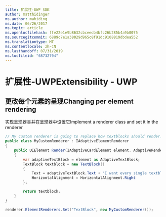 ```yaml
---
title: 扩展性-UWP SDK
author: matthidinger
ms.author: mahiding
ms.date: 06/26/2017
ms.topic: article
ms.openlocfilehash: ffe22e1e9b8632cbceedb4bfc26b285b4a9b0075
ms.sourcegitcommit: 6889c7e1a38029d965c8f91dc9108819dbdea552
ms.translationtype: MT
ms.contentlocale: zh-CN
ms.lasthandoff: 07/31/2019
ms.locfileid: "68732704"
---
```

# <a name="extensibility---uwp"></a><span data-ttu-id="dcd95-102">扩展性-UWP</span><span class="sxs-lookup"><span data-stu-id="dcd95-102">Extensibility - UWP</span></span>

## <a name="changing-per-element-rendering"></a><span data-ttu-id="dcd95-103">更改每个元素的呈现</span><span class="sxs-lookup"><span data-stu-id="dcd95-103">Changing per element rendering</span></span>

<span data-ttu-id="dcd95-104">实现呈现器类并在呈现器中设置它</span><span class="sxs-lookup"><span data-stu-id="dcd95-104">Implement a renderer class and set it in the renderer</span></span>

```csharp
// My custom renderer is going to replace how textblocks should render!
public class MyCustomRenderer : IAdaptiveElementRenderer
{
    public UIElement Render(IAdaptiveCardElement element, AdaptiveRenderContext context)
    {
        var adaptiveTextBlock = element as AdaptiveTextBlock;
        TextBlock textblock = new TextBlock()
        {
            Text = adaptiveTextBlock.Text + "I want every single textblock to append this text, and it should be aligned to the right!",
            HorizontalAlignment = HorizontalAlignment.Right
        };

        return textblock;
    }
}

renderer.ElementRenderers.Set("TextBlock", new MyCustomRenderer());
```